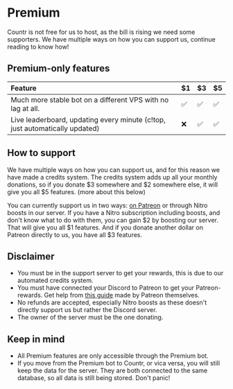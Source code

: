 # Premium

Countr is not free for us to host, as the bill is rising we need some supporters. We have multiple ways on how you can support us, continue reading to know how!

## Premium-only features

| Feature                                 | $1 | $3 | $5 |
|:----------------------------------------|:---|:---|:---|
| Much more stable bot on a different VPS with no lag at all. | ✅ | ✅ | ✅ |
| Live leaderboard, updating every minute (c!top, just automatically updated) | ❌ | ✅ | ✅ |

## How to support

We have multiple ways on how you can support us, and for this reason we have made a credits system. The credits system adds up all your monthly donations, so if you donate $3 somewhere and $2 somewhere else, it will give you all $5 features. (more about this below)

You can currently support us in two ways: [on Patreon](https://patreon.com/gleeny) or through Nitro boosts in our server. If you have a Nitro subscription including boosts, and don't know what to do with them, you can gain $2 by boosting our server. That will give you all $1 features. And if you donate another dollar on Patreon directly to us, you have all $3 features.

## Disclaimer

- You must be in the support server to get your rewards, this is due to our automated credits system.
- You must have connected your Discord to Patreon to get your Patreon-rewards. Get help from [this guide](https://support.patreon.com/hc/en-us/articles/212052266-Get-my-Discord-role#h_21f22930-84c5-4950-b6b1-3e83312f66dc) made by Patreon themselves.
- No refunds are accepted, especially Nitro boosts as these doesn't directly support us but rather the Discord server.
- The owner of the server must be the one donating.

## Keep in mind

- All Premium features are only accessible through the Premium bot.
- If you move from the Premium bot to Countr, or vica versa, you will still keep the data for the server. They are both connected to the same database, so all data is still being stored. Don't panic!